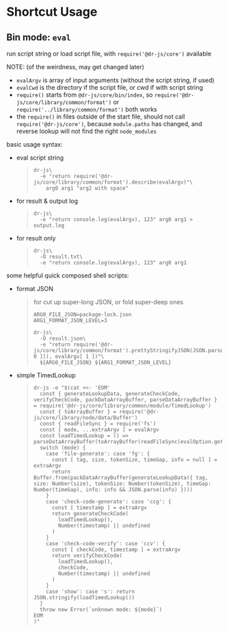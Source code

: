 # Shortcut Usage


## Bin mode: `eval`

run script string or load script file, with `require('@dr-js/core')` available

NOTE: (of the weirdness, may get changed later)
- `evalArgv` is array of input arguments (without the script string, if used)
- `evalCwd` is the directory if the script file, or cwd if with script string
- `require()` starts from `@dr-js/core/bin/index`,
   so `require('@dr-js/core/library/common/format')` or `require('../library/common/format')` both works
- the `require()` in files outside of the start file,
   should not call `require('@dr-js/core')`,
   because `module.paths` has changed, and reverse lookup will not find the right `node_modules`

basic usage syntax:

- eval script string
  > ```shell script
  > dr-js\
  >   -e "return require('@dr-js/core/library/common/format').describe(evalArgv)"\
  >     arg0 arg1 "arg2 with space"
  > ```
- for result & output log
  > ```shell script
  > dr-js\
  >   -e "return console.log(evalArgv), 123" arg0 arg1 > output.log
  > ```
- for result only
  > ```shell script
  > dr-js\
  >   -O result.txt\
  >   -e "return console.log(evalArgv), 123" arg0 arg1
  > ```

some helpful quick composed shell scripts:

- format JSON
  > for cut up super-long JSON, or fold super-deep ones
  > ```shell script
  > ARG0_FILE_JSON=package-lock.json
  > ARG1_FORMAT_JSON_LEVEL=3
  > 
  > dr-js\
  >   -O result.json\
  >   -e "return require('@dr-js/core/library/common/format').prettyStringifyJSON(JSON.parse(require('fs').readFileSync(evalArgv[ 0 ])), evalArgv[ 1 ])"\
  >   ${ARG0_FILE_JSON} ${ARG1_FORMAT_JSON_LEVEL}
  > ```

- simple TimedLookup
  > ```shell script
  > dr-js -e "$(cat <<- 'EOM'
  >   const { generateLookupData, generateCheckCode, verifyCheckCode, packDataArrayBuffer, parseDataArrayBuffer } = require('@dr-js/core/library/common/module/TimedLookup')
  >   const { toArrayBuffer } = require('@dr-js/core/library/node/data/Buffer')
  >   const { readFileSync } = require('fs')
  >   const [ mode, ...extraArgv ] = evalArgv
  >   const loadTimedLookup = () => parseDataArrayBuffer(toArrayBuffer(readFileSync(evalOption.getFirst('root'))))
  >   switch (mode) {
  >     case 'file-generate': case 'fg': {
  >       const [ tag, size, tokenSize, timeGap, info = null ] = extraArgv
  >       return Buffer.from(packDataArrayBuffer(generateLookupData({ tag, size: Number(size), tokenSize: Number(tokenSize), timeGap: Number(timeGap), info: info && JSON.parse(info) })))
  >     }
  >     case 'check-code-generate': case 'ccg': {
  >       const [ timestamp ] = extraArgv
  >       return generateCheckCode(
  >         loadTimedLookup(),
  >         Number(timestamp) || undefined
  >       )
  >     }
  >     case 'check-code-verify': case 'ccv': {
  >       const [ checkCode, timestamp ] = extraArgv
  >       return verifyCheckCode(
  >         loadTimedLookup(),
  >         checkCode,
  >         Number(timestamp) || undefined
  >       )
  >     }
  >     case 'show': case 's': return JSON.stringify(loadTimedLookup())
  >   }
  >   throw new Error(`unknown mode: ${mode}`)
  > EOM
  > )"
  > ```
